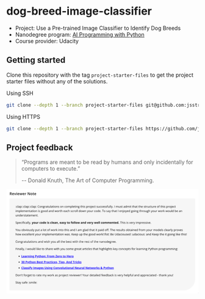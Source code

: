# dog-breed-image-classifier

- Project: Use a Pre-trained Image Classifier to Identify Dog Breeds
- Nanodegree
  program: [AI Programming with Python](https://www.udacity.com/course/ai-programming-python-nanodegree--nd089)
- Course provider: Udacity

## Getting started

Clone this repository with the tag `project-starter-files` to get the project starter files without any of the
solutions.

Using SSH

```bash
git clone --depth 1 --branch project-starter-files git@github.com:jsstrn/dog-breed-image-classifier.git 
```

Using HTTPS

```bash
git clone --depth 1 --branch project-starter-files https://github.com/jsstrn/dog-breed-image-classifier.git
```

## Project feedback

> “Programs are meant to be read by humans and only incidentally for computers to execute.”
>
> -- Donald Knuth, The Art of Computer Programming.

![img.png](img.png)